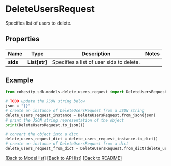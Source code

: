 # DeleteUsersRequest

Specifies list of users to delete.

## Properties

Name | Type | Description | Notes
------------ | ------------- | ------------- | -------------
**sids** | **List[str]** | Specifies a list of user sids to delete. | 

## Example

```python
from cohesity_sdk.models.delete_users_request import DeleteUsersRequest

# TODO update the JSON string below
json = "{}"
# create an instance of DeleteUsersRequest from a JSON string
delete_users_request_instance = DeleteUsersRequest.from_json(json)
# print the JSON string representation of the object
print(DeleteUsersRequest.to_json())

# convert the object into a dict
delete_users_request_dict = delete_users_request_instance.to_dict()
# create an instance of DeleteUsersRequest from a dict
delete_users_request_from_dict = DeleteUsersRequest.from_dict(delete_users_request_dict)
```
[[Back to Model list]](../README.md#documentation-for-models) [[Back to API list]](../README.md#documentation-for-api-endpoints) [[Back to README]](../README.md)



